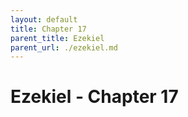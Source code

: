 ```yaml
---
layout: default
title: Chapter 17
parent_title: Ezekiel
parent_url: ./ezekiel.md
---
```


# Ezekiel - Chapter 17
